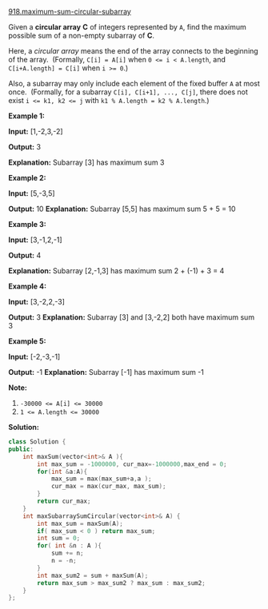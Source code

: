 [918.maximum-sum-circular-subarray](https://leetcode.com/problems/maximum-sum-circular-subarray/)  

Given a **circular array** **C** of integers represented by `A`, find the maximum possible sum of a non-empty subarray of **C**.

Here, a _circular array_ means the end of the array connects to the beginning of the array.  (Formally, `C[i] = A[i]` when `0 <= i < A.length`, and `C[i+A.length] = C[i]` when `i >= 0`.)

Also, a subarray may only include each element of the fixed buffer `A` at most once.  (Formally, for a subarray `C[i], C[i+1], ..., C[j]`, there does not exist `i <= k1, k2 <= j` with `k1 % A.length = k2 % A.length`.)

**Example 1:**

  
**Input:** \[1,-2,3,-2\]
  
**Output:** 3
  
**Explanation:** Subarray \[3\] has maximum sum 3
  

**Example 2:**

  
**Input:** \[5,-3,5\]
  
**Output:** 10 **Explanation:** Subarray \[5,5\] has maximum sum 5 + 5 = 10
  

**Example 3:**

  
**Input:** \[3,-1,2,-1\]
  
**Output:** 4
  
**Explanation:** Subarray \[2,-1,3\] has maximum sum 2 + (-1) + 3 = 4
  

**Example 4:**

  
**Input:** \[3,-2,2,-3\]
  
**Output:** 3 **Explanation:** Subarray \[3\] and \[3,-2,2\] both have maximum sum 3
  

**Example 5:**

  
**Input:** \[-2,-3,-1\]
  
**Output:** \-1 **Explanation:** Subarray \[-1\] has maximum sum -1
  

**Note:**

1.  `-30000 <= A[i] <= 30000`
2.  `1 <= A.length <= 30000`  



**Solution:**  

```cpp
class Solution {
public:
    int maxSum(vector<int>& A ){
        int max_sum = -1000000, cur_max=-1000000,max_end = 0;
        for(int &a:A){
            max_sum = max(max_sum+a,a );
            cur_max = max(cur_max, max_sum);
        }
        return cur_max;
    }
    int maxSubarraySumCircular(vector<int>& A) {
        int max_sum = maxSum(A);
        if( max_sum < 0 ) return max_sum;
        int sum = 0;
        for( int &n : A ){
            sum += n;
            n = -n;
        }
        int max_sum2 = sum + maxSum(A);
        return max_sum > max_sum2 ? max_sum : max_sum2;
    }
};
```
      